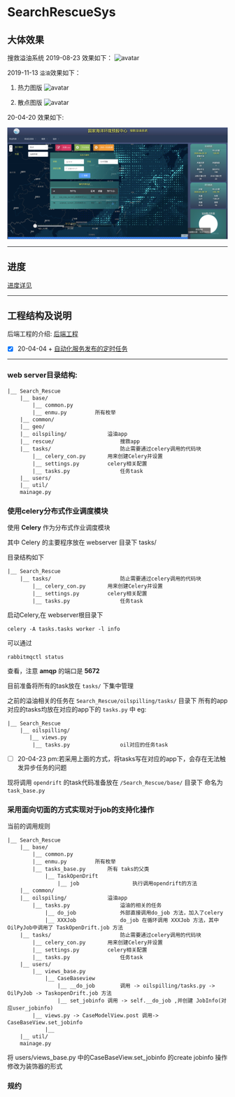 # SearchRescueSys
## 大体效果

搜救溢油系统 
2019-08-23 效果如下：
![avatar](document/99img/TIM截图20190823171223.png)

2019-11-13 `溢油`效果如下：
1. 热力图版
    ![avatar](document/99img/TIM截图20191113153654.png)  

2. 散点图版
    ![avatar](document/99img/TIM截图20191113153557.png)  

  20-04-20 效果如下:

  ![WX20200421-162737@2x](document/99img/WX20200421-162737@2x.png)

---
## 进度

[进度详见](./SCHEDULE.MD)

---
## 工程结构及说明



后端工程的介绍:
[后端工程](./background/README.md)

* [x] 20-04-04 + [自动化服务发布的定时任务](background/06byDelayTask/proj/README.md)

---

### web server目录结构:

```
|__ Search_Rescue
	|__ base/
		|__ common.py
		|__ enmu.py			所有枚举
	|__ common/
	|__ geo/
	|__ oilspiling/				溢油app
	|__ rescue/						搜救app
	|__ tasks/						防止需要通过celery调用的代码块
		|__ celery_con.py		用来创建Celery并设置
		|__ settings.py			celery相关配置
		|__ tasks.py				任务task
	|__ users/
	|__ util/
	mainage.py
```

### 使用celery分布式作业调度模块



使用 **Celery** 作为分布式作业调度模块

其中 Celery 的主要程序放在 webserver 目录下 tasks/

目录结构如下

```
|__ Search_Rescue
	|__ tasks/						防止需要通过celery调用的代码块
		|__ celery_con.py		用来创建Celery并设置
		|__ settings.py			celery相关配置
		|__ tasks.py				任务task
```

启动Celery,在 webserver根目录下

```shell
celery -A tasks.tasks worker -l info
```

可以通过 

```
rabbitmqctl status
```

查看，注意 **amqp** 的端口是 **5672**

目前准备将所有的task放在 `tasks/` 下集中管理

之前的溢油相关的任务在 `Search_Rescue/oilspilling/tasks/` 目录下
所有的app对应的tasks均放在对应的app下的 `tasks.py` 中
eg:
```
|__ Search_Rescue
	|__ oilspilling/		
	   |__ views.py		      
		|__ tasks.py				oil对应的任务task
```
* [ ] 20-04-23 pm:若采用上面的方式，将tasks写在对应的app下，会存在无法触发异步任务的问题

现将调用 `opendrift` 的task代码准备放在 `/Search_Rescue/base/` 目录下 命名为 `task_base.py`

### 采用面向切面的方式实现对于job的支持化操作

当前的调用规则

```
|__ Search_Rescue
	|__ base/
		|__ common.py
		|__ enmu.py			所有枚举
		|__ tasks_base.py		所有 taks的父类
			|__ TaskOpenDrift
				|__ job					执行调用opendrift的方法
	|__ common/
	|__ oilspiling/				溢油app
		|__ tasks.py				溢油的相关的任务
			|__ do_job				外部直接调用do_job 方法，加入了celery
			|__ XXXJob				do_job 在循环调用 XXXJob 方法，其中OilPyJob中调用了 TaskOpenDrift.job 方法
	|__ tasks/						防止需要通过celery调用的代码块
		|__ celery_con.py		用来创建Celery并设置
		|__ settings.py			celery相关配置
		|__ tasks.py				任务task
	|__ users/
		|__ views_base.py
			|__ CaseBaseview
				|__ __do_job		调用 -> oilspilling/tasks.py -> OilPyJob -> TaskopenDrift.job 方法
				|__ set_jobinfo 调用 -> self.__do_job ,并创建 JobInfo(对应user_jobinfo)
		|__ views.py -> CaseModelView.post 调用-> CaseBaseView.set_jobinfo
			|__ 
	|__ util/
	mainage.py
```

将 users/views_base.py 中的CaseBaseView.set_jobinfo 的create jobinfo 操作修改为装饰器的形式

### 规约
